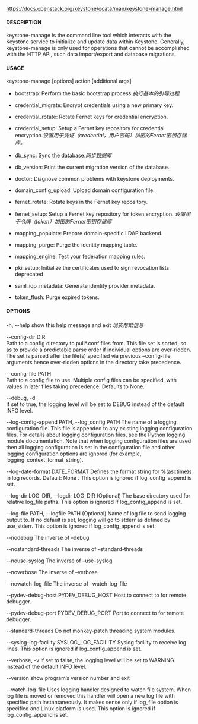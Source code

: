https://docs.openstack.org/keystone/ocata/man/keystone-manage.html


#### DESCRIPTION

keystone-manage is the command line tool which interacts with the Keystone service to initialize and update data within Keystone. Generally, keystone-manage is only used for operations that cannot be accomplished with the HTTP API, such data import/export and database migrations.

#### USAGE

keystone-manage [options] action [additional args]



* bootstrap: Perform the basic bootstrap process.*执行基本的引导过程*

* credential_migrate: Encrypt credentials using a new primary key.

* credential_rotate: Rotate Fernet keys for credential encryption.

* credential_setup: Setup a Fernet key repository for credential encryption.*设置用于凭证（credential，用户密码）加密的Fernet密钥存储库。*

* db_sync: Sync the database.*同步数据库*

* db_version: Print the current migration version of the database.

* doctor: Diagnose common problems with keystone deployments.

* domain_config_upload: Upload domain configuration file.

* fernet_rotate: Rotate keys in the Fernet key repository.

* fernet_setup: Setup a Fernet key repository for token encryption.
*设置用于令牌（token）加密的Fernet密钥存储库*

* mapping_populate: Prepare domain-specific LDAP backend.

* mapping_purge: Purge the identity mapping table.

* mapping_engine: Test your federation mapping rules.

* pki_setup: Initialize the certificates used to sign revocation lists. deprecated

* saml_idp_metadata: Generate identity provider metadata.

* token_flush: Purge expired tokens.

#### OPTIONS

-h, --help 	show this help message and exit *现实帮助信息*

--config-dir DIR  
 	Path to a config directory to pull*.conf files from. This file set is sorted, so as to provide a predictable parse order if individual options are over-ridden. The set is parsed after the file(s) specified via previous –config-file, arguments hence over-ridden options in the directory take precedence.

--config-file PATH  
 	Path to a config file to use. Multiple config files can be specified, with values in later files taking precedence. Defaults to None.

--debug, -d  
If set to true, the logging level will be set to DEBUG instead of the default INFO level.

--log-config-append PATH, --log_config PATH
 	The name of a logging configuration file. This file is appended to any existing logging configuration files. For details about logging configuration files, see the Python logging module documentation. Note that when logging configuration files are used then all logging configuration is set in the configuration file and other logging configuration options are ignored (for example, logging_context_format_string).

--log-date-format DATE_FORMAT
 	Defines the format string for %(asctime)s in log records. Default: None . This option is ignored if log_config_append is set.

--log-dir LOG_DIR, --logdir LOG_DIR
 	(Optional) The base directory used for relative log_file paths. This option is ignored if log_config_append is set.

--log-file PATH, --logfile PATH
 	(Optional) Name of log file to send logging output to. If no default is set, logging will go to stderr as defined by use_stderr. This option is ignored if log_config_append is set.

--nodebug 	The inverse of –debug

--nostandard-threads
 	The inverse of –standard-threads

--nouse-syslog 	The inverse of –use-syslog

--noverbose 	The inverse of –verbose

--nowatch-log-file
 	The inverse of –watch-log-file

--pydev-debug-host PYDEV_DEBUG_HOST
 	Host to connect to for remote debugger.

--pydev-debug-port PYDEV_DEBUG_PORT
 	Port to connect to for remote debugger.

--standard-threads
 	Do not monkey-patch threading system modules.

--syslog-log-facility SYSLOG_LOG_FACILITY
 	Syslog facility to receive log lines. This option is ignored if log_config_append is set.

<!-- --use-syslog 	Use syslog for logging. Existing syslog format is DEPRECATED and will be changed later to honor RFC5424. This option is ignored if log_config_append is set. -->

--verbose, -v 	If set to false, the logging level will be set to WARNING instead of the default INFO level.

--version 	show program’s version number and exit

--watch-log-file
 	Uses logging handler designed to watch file system. When log file is moved or removed this handler will open a new log file with specified path instantaneously. It makes sense only if log_file option is specified and Linux platform is used. This option is ignored if log_config_append is set.
